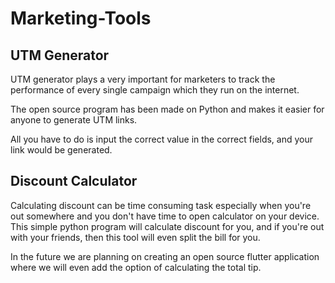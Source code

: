 # Marketing-Tools
## UTM Generator
UTM generator plays a very important for marketers to track the performance of every single campaign which they run on the internet.

The open source program has been made on Python and makes it easier for anyone to generate UTM links. 

All you have to do is input the correct value in the correct fields, and your link would be generated. 

## Discount Calculator
Calculating discount can be time consuming task especially when you're out somewhere and you don't have time to open calculator on your device. This simple python program will calculate discount for you, and if you're out with your friends, then this tool will even split the bill for you.

In the future we are planning on creating an open source flutter application where we will even add the option of calculating the total tip.

